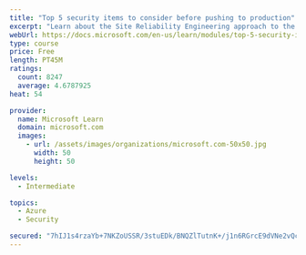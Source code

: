 ```yaml
---
title: "Top 5 security items to consider before pushing to production"
excerpt: "Learn about the Site Reliability Engineering approach to the challenge of assuring reliability and gain a better understanding of why it matters."
webUrl: https://docs.microsoft.com/en-us/learn/modules/top-5-security-items-to-consider/
type: course
price: Free
length: PT45M
ratings:
  count: 8247
  average: 4.6787925
heat: 54

provider:
  name: Microsoft Learn
  domain: microsoft.com
  images:
    - url: /assets/images/organizations/microsoft.com-50x50.jpg
      width: 50
      height: 50

levels:
  - Intermediate

topics:
  - Azure
  - Security

secured: "7hIJ1s4rzaYb+7NKZoUSSR/3stuEDk/BNQZlTutnK+/j1n6RGrcE9dVNe2vQc/XnV48Y2lF517yBBrGwdaYlVjmDVIVV8Y/VA8AMbNlfqnE95Fe4hbWdneI4R1o1dO7nR/oQP1ArIU+ZtFNHoZH+KiNKrQ3V5EWHaNAVuCtBpKuuBH43scAQFts9BNvtiS23OoLSHJkHKNrsoVbxtpHyi+agshcFlrPUHJI1YDIavC6jFu0CH32vNOs6/6ZXUfyq7MVkkA1u5cHRB0isOLvxKHHOSPUzEgbTLqv5W+WZDToBFhxvwApKSxOfaeWmWQVidJXrw1ciRmnPPHP6W+lDYjJaKxl0NA/9ulLTDO2vZqwqFF4ejwEaO88GMnuns0722evohmXNJw9rXAqd/cRQdeeTqGm0oTwgBlTrvafjr24=;qhEocRVn4BVetw8Lfpe79g=="
---
```



